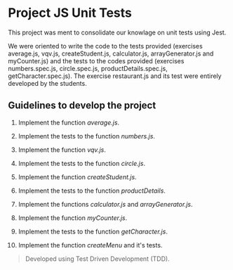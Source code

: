 # Project JS Unit Tests

This project was ment to consolidate our knowlage on unit tests using Jest.

We were oriented to write the code to the tests provided (exercises average.js, vqv.js, createStudent.js, calculator.js, arrayGenerator.js and myCounter.js) and the tests to the codes provided (exercises numbers.spec.js, circle.spec.js, productDetails.spec.js, getCharacter.spec.js). The exercise restaurant.js and its test were entirely developed by the students.

## Guidelines to develop the project

1. Implement the function _average.js_.

2. Implement the tests to the function _numbers.js_.

3. Implement the function _vqv.js_.

4. Implement the tests to the function _circle.js_.

5. Implement the function _createStudent.js_.

6. Implement the tests to the function _productDetails_.

7. Implement the functions _calculator.js_ and _arrayGenerator.js_.

8. Implement the function _myCounter.js_.

9. Implement the tests to the function _getCharacter.js_.

10. Implement the function _createMenu_ and it's tests.
> Developed using Test Driven Development (TDD).